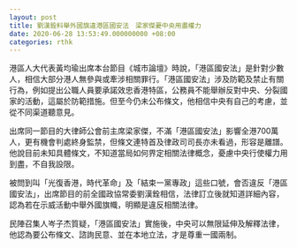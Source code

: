 ```yaml
---
layout: post
title: 劉漢銓料舉外國旗違港區國安法　梁家傑憂中央用盡權力
date: 2020-06-28 13:53:49.000000000 +08:00
categories: rthk
---
```


港區人大代表黃均瑜出席本台節目《城市論壇》時說，「港區國安法」是針對少數人，相信大部分港人無參與或牽涉相關罪行。「港區國安法」涉及防範及禁止有關行為，例如提出公職人員要承諾效忠香港特區，公務員不能舉辦反對中央、分裂國家的活動，這屬於防範措施。但至今仍未公布條文，他相信中央有自己的考慮，並從不同渠道聽意見。

出席同一節目的大律師公會前主席梁家傑，不滿「港區國安法」影響全港700萬人，更有機會判處終身監禁，但條文連特首及律政司司長亦未看過，形容是離譜。他說目前未知具體條文，不知道當局如何界定相關法律概念，憂慮中央行使權力用到盡，不自我設限。

被問到叫「光復香港，時代革命」及「結束一黨專政」這些口號，會否違反「港區國安法」，出席節目的前全國政協常委劉漢銓相信，法律訂立後就知道詳細內容，認為若在示威活動中舉外國旗幟，明顯是違反相關法律。

民陣召集人岑子杰質疑，「港區國安法」實施後，中央可以無限延伸及解釋法律，他認為要公布條文、諮詢民意、並在本地立法，才是尊重一國兩制。
